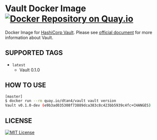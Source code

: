 # Vault Docker Image [![Docker Repository on Quay.io](https://quay.io/repository/dtan4/vault/status "Docker Repository on Quay.io")](https://quay.io/repository/dtan4/vault)
Docker Image for [HashiCorp Vault](https://www.vaultproject.io/).
Please see [official document](https://www.vaultproject.io/docs/index.html) for more information about Vault.

## SUPPORTED TAGS

- `latest`
  - Vault 0.1.0

## HOW TO USE

```bash
[master]
$ docker run --rm quay.io/dtan4/vault vault version
Vault v0.1.0-dev (e9b3ad035308f73889dca383c8c423bb5939c4fc+CHANGES)
```


## LICENSE
[![MIT License](http://img.shields.io/badge/license-MIT-blue.svg?style=flat)](LICENSE)
